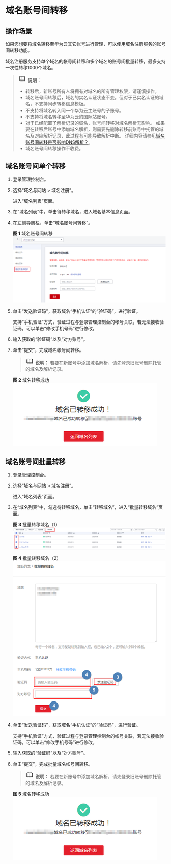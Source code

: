 # 域名账号间转移<a name="domain_ug_350005"></a>

## 操作场景<a name="zh-cn_topic_0212791736_section15667144811362"></a>

如果您想要将域名转移至华为云其它帐号进行管理，可以使用域名注册服务的账号间转移功能。

域名注册服务支持单个域名的帐号间转移和多个域名的账号间批量转移，最多支持一次性转移1000个域名。

>![](public_sys-resources/icon-note.gif) **说明：** 
>-   转移后，新账号所有人将拥有对域名的所有管理权限，请谨慎操作。
>-   域名账号间转移后，域名的实名认证状态不变。但对于已实名认证的域名，不支持同步转移信息模板。
>-   不支持将域名转入同一个华为云主账号的子账号。
>-   不支持将域名转移至华为云的国际站账号。
>-   对于已经配置了解析记录的域名，账号间转移对域名解析无影响。
>    如果要在转移后账号中添加域名解析，则需要先删除转移前账号中托管的域名及对应解析记录，此过程有可能导致解析中断。
>    详细内容请参见[域名账号间转移是否影响DNS解析？](https://support.huaweicloud.com/domain_faq/domain_faq_040701.html)。
>-   域名账号间转移操作不收费。

## 域名账号间单个转移<a name="zh-cn_topic_0212791736_section41951657143612"></a>

1.  登录管理控制台。
2.  选择“域名与网站 \> 域名注册”。

    进入“域名列表”页面。

3.  在“域名列表”中，单击待转移域名，进入域名基本信息页面。
4.  在左侧导航栏，单击“域名账号间转移”。

    **图 1**  域名账号间转移<a name="fig28141619155719"></a>  
    ![](figures/域名账号间转移.png "域名账号间转移")

5.  单击“发送验证码”，获取域名“手机认证”的“验证码”，进行验证。

    支持“手机验证”方式，验证过程与登录管理控制台的帐号关联，若无法接收验证码，可以单击“修改手机号码”进行修改。

6.  输入获取的“验证码”以及“对方账号”。
7.  单击“提交”，完成域名帐号间转移。

    >![](public_sys-resources/icon-note.gif) **说明：** 
    >若要在新账号中添加域名解析，请先登录旧账号删除托管的域名及解析记录。

    **图 2**  域名转移成功<a name="fig18121831101216"></a>  
    ![](figures/域名转移成功.png "域名转移成功")


## 域名账号间批量转移<a name="section746173159"></a>

1.  登录管理控制台。
2.  选择“域名与网站 \> 域名注册”。

    进入“域名列表”页面。

3.  在“域名列表”中，勾选待转移域名，单击“转移域名”，进入“批量转移域名”页面。

    **图 3**  批量转移域名（1）<a name="fig11131153218176"></a>  
    ![](figures/批量转移域名（1）.png "批量转移域名（1）")

    **图 4**  批量转移域名（2）<a name="fig182921019112210"></a>  
    ![](figures/批量转移域名（2）.png "批量转移域名（2）")

4.  单击“发送验证码”，获取域名“手机认证”的“验证码”，进行验证。

    支持“手机验证”方式，验证过程与登录管理控制台的帐号关联，若无法接收验证码，可以单击“修改手机号码”进行修改。

5.  输入获取的“验证码”以及“对方账号”。
6.  单击“提交”，完成批量域名帐号间转移。

    >![](public_sys-resources/icon-note.gif) **说明：** 
    >若要在新账号中添加域名解析，请先登录旧账号删除托管的域名及解析记录。

    **图 5**  域名转移成功<a name="fig13447112151315"></a>  
    ![](figures/域名转移成功-10.png "域名转移成功-10")


